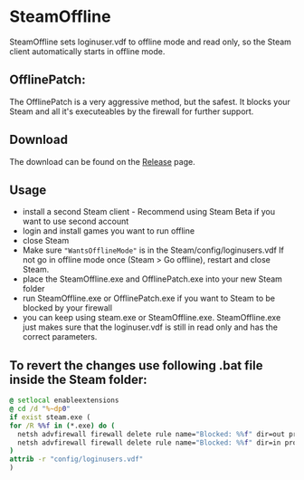 # SteamOffline
SteamOffline sets loginuser.vdf to offline mode and read only, so the Steam client automatically starts in offline mode.

## OfflinePatch:
The OfflinePatch is a very aggressive method, but the safest.
It blocks your Steam and all it's executeables by the firewall for further support.

## Download
The download can be found on the [Release](https://github.com/Devostated/SteamOffline/releases) page.

## Usage
- install a second Steam client - Recommend using Steam Beta if you want to use second account
- login and install games you want to run offline
- close Steam
- Make sure `"WantsOfflineMode"` is in the Steam/config/loginusers.vdf If not go in offline mode once (Steam > Go offline), restart and close Steam.
- place the SteamOffline.exe and OfflinePatch.exe into your new Steam folder
- run SteamOffline.exe or OfflinePatch.exe if you want to Steam to be blocked by your firewall
- you can keep using steam.exe or SteamOffline.exe. SteamOffline.exe just makes sure that the loginuser.vdf is still in read only and has the correct parameters.



## To revert the changes use following .bat file inside the Steam folder:
```bat
@ setlocal enableextensions 
@ cd /d "%~dp0"
if exist steam.exe (
for /R %%f in (*.exe) do (
  netsh advfirewall firewall delete rule name="Blocked: %%f" dir=out program="%%f" action=block
  netsh advfirewall firewall delete rule name="Blocked: %%f" dir=in program="%%f" action=block
)
attrib -r "config/loginusers.vdf"
)
```
